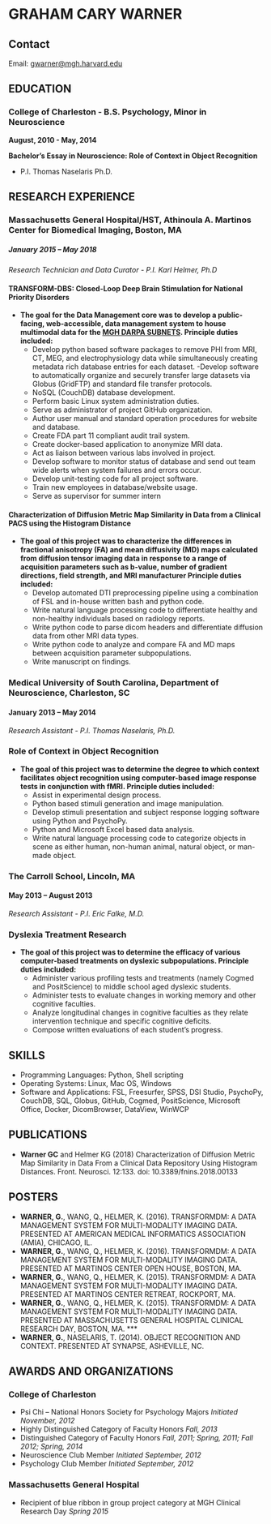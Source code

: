 # GRAHAM CARY WARNER

## Contact
Email: gwarner@mgh.harvard.edu

## EDUCATION

### College of Charleston - B.S. Psychology, Minor in Neuroscience
**August, 2010 - May, 2014**

**Bachelor’s Essay in Neuroscience: Role of Context in Object Recognition**
- P.I. Thomas Naselaris Ph.D.		

## RESEARCH EXPERIENCE

### Massachusetts General Hospital/HST, Athinoula A. Martinos Center for Biomedical Imaging, Boston, MA
##### January 2015 – May 2018
*Research Technician and Data Curator - P.I. Karl Helmer, Ph.D*

#### TRANSFORM-DBS: Closed-Loop Deep Brain Stimulation for National Priority Disorders
- **The goal for the Data Management core was to develop a public-facing, web-accessible, data management system to house multimodal data for the [MGH DARPA SUBNETS](https://transformdbs.partners.org/?q=transform-dbs). Principle duties included:**
  - Develop python based software packages to remove PHI from MRI, CT, MEG, and electrophysiology data while simultaneously creating metadata rich database entries for each dataset.
  -Develop software to automatically organize and securely transfer large datasets via Globus (GridFTP) and standard file transfer protocols.
  -	NoSQL (CouchDB) database development.
  -	Perform basic Linux system administration duties.
  -	Serve as administrator of project GitHub organization.
  -	Author user manual and standard operation procedures for website and database.
  -	Create FDA part 11 compliant audit trail system.
  -	Create docker-based application to anonymize MRI data.
  -	Act as liaison between various labs involved in project.
  -	Develop software to monitor status of database and send out team wide alerts when system failures and errors occur.
  -	Develop unit-testing code for all project software. 
  -	Train new employees in database/website usage.
  -	Serve as supervisor for summer intern

#### Characterization of Diffusion Metric Map Similarity in Data from a Clinical PACS using the Histogram Distance
- **The goal of this project was to characterize the differences in fractional anisotropy (FA) and mean diffusivity (MD) maps calculated from diffusion tensor imaging data in response to a range of acquisition parameters such as b-value, number of gradient directions, field strength, and MRI manufacturer Principle duties included:**
  -	Develop automated DTI preprocessing pipeline using a combination of FSL and in-house written bash and python code.
  -	Write natural language processing code to differentiate healthy and non-healthy individuals based on radiology reports.
  -	Write python code to parse dicom headers and differentiate diffusion data from other MRI data types.
  -	Write python code to analyze and compare FA and MD maps between acquisition parameter subpopulations.
  -	Write manuscript on findings.

### Medical University of South Carolina, Department of Neuroscience, Charleston, SC
#### January 2013 – May 2014
*Research Assistant - P.I. Thomas Naselaris, Ph.D.*

### Role of Context in Object Recognition
- **The goal of this project was to determine the degree to which context facilitates object recognition using computer-based image response tests in conjunction with fMRI. Principle duties included:**
  -	Assist in experimental design process. 
  -	Python based stimuli generation and image manipulation.
  -	Develop stimuli presentation and subject response logging software using Python and PsychoPy.
  -	Python and Microsoft Excel based data analysis. 
  -	Write natural language processing code to categorize objects in scene as either human, non-human animal, natural object, or man-made object.

### The Carroll School, Lincoln, MA
#### May 2013 – August 2013
*Research Assistant - P.I. Eric Falke, M.D.*

### Dyslexia Treatment Research
- **The goal of this project was to determine the efficacy of various computer-based treatments on dyslexic subpopulations. Principle duties included:**
  -	Administer various profiling tests and treatments (namely Cogmed and PositScience) to middle school aged dyslexic students.
  -	Administer tests to evaluate changes in working memory and other cognitive faculties.
  -	Analyze longitudinal changes in cognitive faculties as they relate intervention technique and specific cognitive deficits.
  -	Compose written evaluations of each student’s progress.

## SKILLS
-	Programming Languages: Python, Shell scripting
-	Operating Systems: Linux, Mac OS, Windows
-	Software and Applications: FSL, Freesurfer, SPSS, DSI Studio, PsychoPy, CouchDB, SQL, Globus, GitHub, Cogmed, PositScience, Microsoft Office, Docker, DicomBrowser, DataView, WinWCP

## PUBLICATIONS
-	**Warner GC** and Helmer KG (2018) Characterization of Diffusion Metric Map Similarity in Data From a Clinical Data Repository Using Histogram Distances. Front. Neurosci. 12:133. doi: 10.3389/fnins.2018.00133

## POSTERS
-	**WARNER, G.**, WANG, Q., HELMER, K. (2016). TRANSFORMDM: A DATA MANAGEMENT SYSTEM FOR MULTI-MODALITY IMAGING DATA. PRESENTED AT AMERICAN MEDICAL INFORMATICS ASSOCIATION (AMIA), CHICAGO, IL.
-	**WARNER, G.**, WANG, Q., HELMER, K. (2016). TRANSFORMDM: A DATA MANAGEMENT SYSTEM FOR MULTI-MODALITY IMAGING DATA. PRESENTED AT MARTINOS CENTER OPEN HOUSE, BOSTON, MA.
-	**WARNER, G.**, WANG, Q., HELMER, K. (2015). TRANSFORMDM: A DATA MANAGEMENT SYSTEM FOR MULTI-MODALITY IMAGING DATA. PRESENTED AT MARTINOS CENTER RETREAT, ROCKPORT, MA.
-	**WARNER, G.**, WANG, Q., HELMER, K. (2015). TRANSFORMDM: A DATA MANAGEMENT SYSTEM FOR MULTI-MODALITY IMAGING DATA. PRESENTED AT MASSACHUSETTS GENERAL HOSPITAL CLINICAL RESEARCH DAY, BOSTON, MA. ***
-	**WARNER, G.**, NASELARIS, T. (2014). OBJECT RECOGNITION AND CONTEXT. PRESENTED AT SYNAPSE, ASHEVILLE, NC.

## AWARDS AND ORGANIZATIONS
### College of Charleston
-	Psi Chi – National Honors Society for Psychology Majors *Initiated November, 2012*
-	Highly Distinguished Category of Faculty Honors *Fall, 2013*
-	Distinguished Category of Faculty Honors *Fall, 2011; Spring, 2011; Fall 2012; Spring, 2014*
-	Neuroscience Club Member *Initiated September, 2012*
-	Psychology Club Member *Initiated September, 2012*
### Massachusetts General Hospital
-	Recipient of blue ribbon in group project category at MGH Clinical Research Day *Spring 2015*                       	                             
